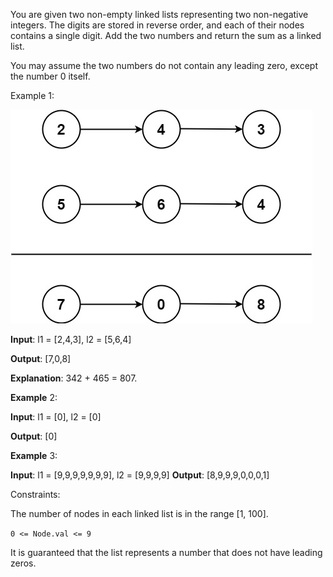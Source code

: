 You are given two non-empty linked lists representing two non-negative integers. The digits are stored in reverse order, and each of their nodes contains a single digit. Add the two numbers and return the sum as a linked list.

You may assume the two numbers do not contain any leading zero, except the number 0 itself.


Example 1:

![img.png](img.png)

**Input**: l1 = [2,4,3], l2 = [5,6,4]

**Output**: [7,0,8]

**Explanation**: 342 + 465 = 807.

**Example** 2:

**Input**: l1 = [0], l2 = [0]

**Output**: [0]

**Example** 3:

**Input**: l1 = [9,9,9,9,9,9,9], l2 = [9,9,9,9]
**Output**: [8,9,9,9,0,0,0,1]


Constraints:

The number of nodes in each linked list is in the range [1, 100].

`0 <= Node.val <= 9`

It is guaranteed that the list represents a number that does not have leading zeros.